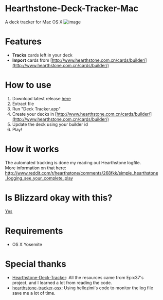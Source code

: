 Hearthstone-Deck-Tracker-Mac
===========
A deck tracker for Mac OS X
![image](https://cloud.githubusercontent.com/assets/553783/5774070/dd436718-9da4-11e4-835c-81410db081fb.png)

Features
=========
- **Tracks** cards left in your deck
- **Import** cards from [http://www.hearthstone.com.cn/cards/builder/](http://www.hearthstone.com.cn/cards/builder/)

How to use
===========

1) Download latest release [here](https://github.com/Jeswang/Hearthstone-Deck-Tracker-Mac/releases)   
2) Extract file   
3) Run "Deck Tracker.app"   
4) Create your decks in [http://www.hearthstone.com.cn/cards/builder/](http://www.hearthstone.com.cn/cards/builder/)   
5) Update the deck using your builder id   
6) Play!

How it works
=============
The automated tracking is done my reading out Hearthstone logfile.  
More information on that here:  
http://www.reddit.com/r/hearthstone/comments/268fkk/simple_hearthstone_logging_see_your_complete_play

Is Blizzard okay with this?
=============
[Yes](https://twitter.com/bdbrode/status/511151446038179840)

Requirements
=============
- OS X Yosemite

Special thanks
=========
- [Hearthstone-Deck-Tracker](https://github.com/Epix37/Hearthstone-Deck-Tracker): All the resources came from Epix37's project, and I learned a lot from reading the code.
- [hearthstone-tracker-osx](https://github.com/hellozimi/hearthstone-tracker-osx): Using hellozimi's code to monitor the log file save me a lot of time.
